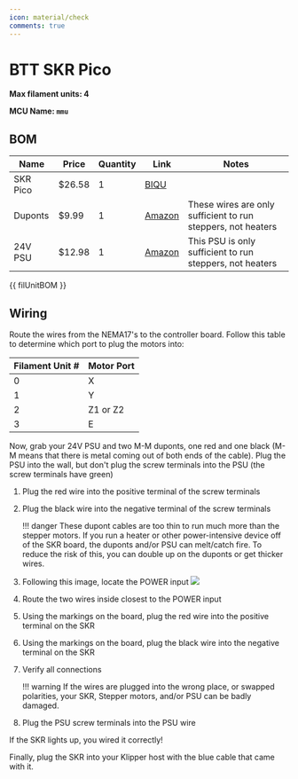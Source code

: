 ```yaml
---
icon: material/check
comments: true
---
```


# BTT SKR Pico

**Max filament units: 4**

**MCU Name: `mmu`**

## BOM

| Name | Price | Quantity | Link | Notes |
| - | - | - | - | - |
| SKR Pico | $26.58 | 1 | [BIQU](https://biqu.equipment/products/btt-skr-pico-v1-0?variant=40565262155874) | |
Duponts | $9.99 | 1 | [Amazon](https://a.co/d/6QwGxhH) | These wires are only sufficient to run steppers, not heaters |
| 24V PSU | $12.98 | 1 | [Amazon](https://a.co/d/6BJT2RP) | This PSU is only sufficient to run steppers, not heaters |

{{ filUnitBOM }}

## Wiring

Route the wires from the NEMA17's to the controller board. Follow this table to determine which port to plug the motors into:

| Filament Unit # | Motor Port |
| - | - |
| 0 | X |
| 1 | Y |
| 2 | Z1 or Z2 |
| 3 | E |

Now, grab your 24V PSU and two M-M duponts, one red and one black (M-M means that there is metal coming out of both ends of the cable). Plug the PSU into the wall, but don't plug the screw terminals into the PSU (the screw terminals have green)

1. Plug the red wire into the positive terminal of the screw terminals
2. Plug the black wire into the negative terminal of the screw terminals

    !!! danger
        These dupont cables are too thin to run much more than the stepper motors. If you run a heater or other power-intensive device off of the SKR board, the duponts and/or PSU can melt/catch fire. To reduce the risk of this, you can double up on the duponts or get thicker wires.

3. Following this image, locate the POWER input
![](skrpicopins.png)
4. Route the two wires inside closest to the POWER input
5. Using the markings on the board, plug the red wire into the positive terminal on the SKR
6. Using the markings on the board, plug the black wire into the negative terminal on the SKR
7. Verify all connections

    !!! warning
        If the wires are plugged into the wrong place, or swapped polarities, your SKR, Stepper motors, and/or PSU can be badly damaged.

8. Plug the PSU screw terminals into the PSU wire

If the SKR lights up, you wired it correctly!

Finally, plug the SKR into your Klipper host with the blue cable that came with it.